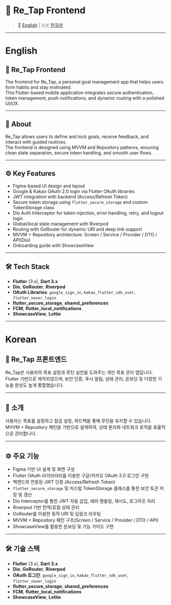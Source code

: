 
# 📱 Re_Tap Frontend

> 📌 [English](#english) | 🇰🇷 [한국어](#korean)

---

# English

## 📱 Re_Tap Frontend

The frontend for Re_Tap, a personal goal management app that helps users form habits and stay motivated.  
This Flutter-based mobile application integrates secure authentication, token management, push notifications, and dynamic routing with a polished UI/UX.

---

## 🧠 About

Re_Tap allows users to define and lock goals, receive feedback, and interact with guided routines.  
The frontend is designed using MVVM and Repository patterns, ensuring clean state separation, secure token handling, and smooth user flows.

---

## ⚙️ Key Features

- Figma-based UI design and layout
- Google & Kakao OAuth 2.0 login via Flutter OAuth libraries
- JWT integration with backend (Access/Refresh Token)
- Secure token storage using `flutter_secure_storage` and custom TokenStorage class
- Dio Auth Interceptor for token injection, error handling, retry, and logout logic
- Global/local state management with Riverpod
- Routing with GoRouter for dynamic URI and deep link support
- MVVM + Repository architecture: Screen / Service / Provider / DTO / API(Dio)
- Onboarding guide with ShowcaseView

---

## 🛠 Tech Stack

- **Flutter** (3.x), **Dart 3.x**
- **Dio**, **GoRouter**, **Riverpod**
- **OAuth Libraries**: `google_sign_in`, `kakao_flutter_sdk_user`, `flutter_naver_login`
- **flutter_secure_storage**, **shared_preferences**
- **FCM**, **flutter_local_notifications**
- **ShowcaseView**, **Lottie**

---

# Korean

## 📱 Re_Tap 프론트엔드

Re_Tap은 사용자의 목표 설정과 루틴 실천을 도와주는 개인 목표 관리 앱입니다.  
Flutter 기반으로 제작되었으며, 보안 인증, 푸시 알림, 상태 관리, 온보딩 등 다양한 기능을 완성도 높게 통합했습니다.

---

## 🧠 소개

사용자는 목표를 설정하고 잠금 설정, 피드백을 통해 루틴을 유지할 수 있습니다.  
MVVM + Repository 패턴을 기반으로 설계하여, 상태 분리와 네트워크 로직을 효율적으로 관리합니다.

---

## ⚙️ 주요 기능

- Figma 기반 UI 설계 및 화면 구성
- Flutter OAuth 라이브러리를 이용한 구글/카카오 OAuth 2.0 로그인 구현
- 백엔드와 연동된 JWT 인증 (Access/Refresh Token)
- `flutter_secure_storage` 및 커스텀 TokenStorage 클래스를 통한 보안 토큰 저장 및 갱신
- Dio Interceptor를 통한 JWT 자동 삽입, 에러 핸들링, 재시도, 로그아웃 처리
- Riverpod 기반 전역/로컬 상태 관리
- GoRouter를 이용한 동적 URI 및 딥링크 라우팅
- MVVM + Repository 패턴 구조(Screen / Service / Provider / DTO / API)
- ShowcaseView를 활용한 온보딩 및 기능 가이드 구현

---

## 🛠 기술 스택

- **Flutter** (3.x), **Dart 3.x**
- **Dio**, **GoRouter**, **Riverpod**
- **OAuth 로그인**: `google_sign_in`, `kakao_flutter_sdk_user`, `flutter_naver_login`
- **flutter_secure_storage**, **shared_preferences**
- **FCM**, **flutter_local_notifications**
- **ShowcaseView**, **Lottie**
